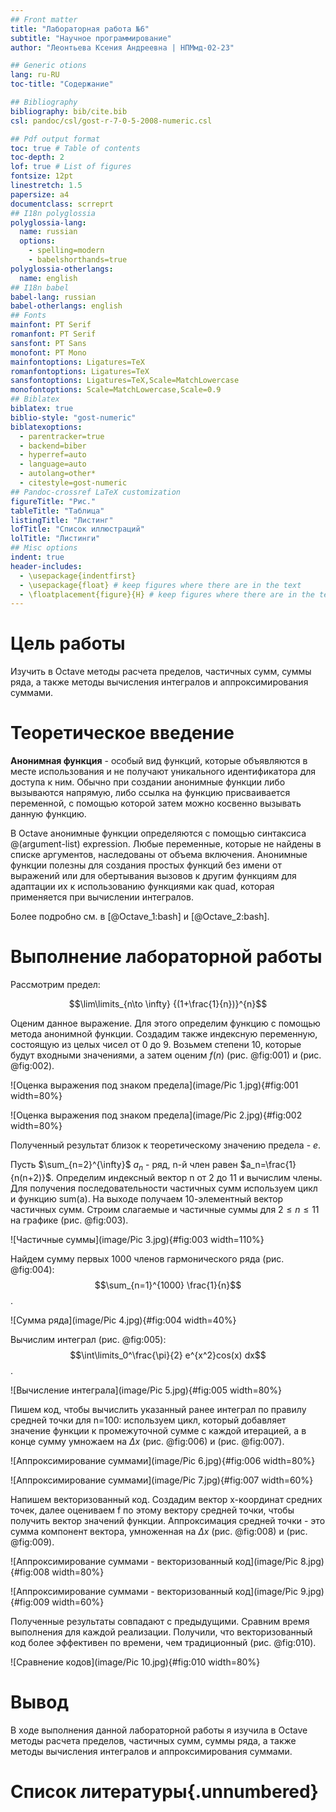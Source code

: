 ```yaml
---
## Front matter
title: "Лабораторная работа №6"
subtitle: "Научное программирование"
author: "Леонтьева Ксения Андреевна | НПМмд-02-23"

## Generic otions
lang: ru-RU
toc-title: "Содержание"

## Bibliography
bibliography: bib/cite.bib
csl: pandoc/csl/gost-r-7-0-5-2008-numeric.csl

## Pdf output format
toc: true # Table of contents
toc-depth: 2
lof: true # List of figures
fontsize: 12pt
linestretch: 1.5
papersize: a4
documentclass: scrreprt
## I18n polyglossia
polyglossia-lang:
  name: russian
  options:
	- spelling=modern
	- babelshorthands=true
polyglossia-otherlangs:
  name: english
## I18n babel
babel-lang: russian
babel-otherlangs: english
## Fonts
mainfont: PT Serif
romanfont: PT Serif
sansfont: PT Sans
monofont: PT Mono
mainfontoptions: Ligatures=TeX
romanfontoptions: Ligatures=TeX
sansfontoptions: Ligatures=TeX,Scale=MatchLowercase
monofontoptions: Scale=MatchLowercase,Scale=0.9
## Biblatex
biblatex: true
biblio-style: "gost-numeric"
biblatexoptions:
  - parentracker=true
  - backend=biber
  - hyperref=auto
  - language=auto
  - autolang=other*
  - citestyle=gost-numeric
## Pandoc-crossref LaTeX customization
figureTitle: "Рис."
tableTitle: "Таблица"
listingTitle: "Листинг"
lofTitle: "Список иллюстраций"
lolTitle: "Листинги"
## Misc options
indent: true
header-includes:
  - \usepackage{indentfirst}
  - \usepackage{float} # keep figures where there are in the text
  - \floatplacement{figure}{H} # keep figures where there are in the text
---
```


# Цель работы

Изучить в Octave методы расчета пределов, частичных сумм, суммы ряда, а также методы вычисления интегралов и аппроксимирования суммами.

# Теоретическое введение

__Анонимная функция__ - особый вид функций, которые объявляются в месте использования и не получают уникального идентификатора для доступа к ним. Обычно при создании анонимные функции либо вызываются напрямую, либо ссылка на функцию присваивается переменной, с помощью которой затем можно косвенно вызывать данную функцию. 

В Octave aнонимные функции определяются с помощью синтаксиса @(argument-list) expression. Любые переменные, которые не найдены в списке аргументов, наследованы от объема включения. Анонимные функции полезны для создания простых функций без имени от выражений или для обертывания вызовов к другим функциям для адаптации их к использованию функциями как quad, которая применяется при вычислении интегралов.

Более подробно см. в [@Octave_1:bash] и [@Octave_2:bash].

# Выполнение лабораторной работы

Рассмотрим предел:

$$\lim\limits_{n\to \infty} {(1+\frac{1}{n})}^{n}$$

Оценим данное выражение. Для этого определим функцию с помощью метода анонимной функции. Создадим также индексную переменную, состоящую из целых чисел от 0 до 9. Возьмем степени 10, которые будут входными значениями, а затем оценим $f(n)$ (рис. @fig:001) и (рис. @fig:002).

![Оценка выражения под знаком предела](image/Pic 1.jpg){#fig:001 width=80%}

![Оценка выражения под знаком предела](image/Pic 2.jpg){#fig:002 width=80%}

Полученный результат близок к теоретическому значению предела - $e$.

Пусть $\sum_{n=2}^{\infty}$ ${a_n}$ - ряд, n-й член равен $a_n=\frac{1}{n(n+2)}$. Определим индексный вектор n от 2 до 11 и вычислим члены. Для получения последовательности частичных сумм используем цикл и функцию sum(a). На выходе получаем 10-элементный вектор частичных сумм. Строим слагаемые и частичные суммы для $2 \le n \le 11$ на графике (рис. @fig:003).

![Частичные суммы](image/Pic 3.jpg){#fig:003 width=110%}

Найдем сумму первых 1000 членов гармонического ряда (рис. @fig:004): $$\sum_{n=1}^{1000} \frac{1}{n}$$.

![Сумма ряда](image/Pic 4.jpg){#fig:004 width=40%}

Вычислим интеграл (рис. @fig:005): $$\int\limits_0^\frac{\pi}{2} e^{x^2}cos(x) dx$$.

![Вычисление интеграла](image/Pic 5.jpg){#fig:005 width=80%}

Пишем код, чтобы вычислить указанный ранее интеграл по правилу средней точки для n=100: используем цикл, который добавляет значение функции к промежуточной сумме с каждой итерацией, а в конце сумму умножаем на $\Delta x$ (рис. @fig:006) и (рис. @fig:007).

![Аппроксимирование суммами](image/Pic 6.jpg){#fig:006 width=80%}

![Аппроксимирование суммами](image/Pic 7.jpg){#fig:007 width=60%}

Напишем векторизованный код. Создадим вектор x-координат средних точек, далее оцениваем f по этому вектору средней точки, чтобы получить вектор значений функции. Аппроксимация средней точки - это сумма компонент вектора, умноженная на $\Delta x$ (рис. @fig:008) и (рис. @fig:009).

![Аппроксимирование суммами - векторизованный код](image/Pic 8.jpg){#fig:008 width=80%}

![Аппроксимирование суммами - векторизованный код](image/Pic 9.jpg){#fig:009 width=60%}

Полученные результаты совпадают с предыдущими. Сравним время выполнения для каждой реализации. Получили, что векторизованный код более эффективен по времени, чем традиционный (рис. @fig:010).

![Сравнение кодов](image/Pic 10.jpg){#fig:010 width=80%}

# Вывод 

В ходе выполнения данной лабораторной работы я изучила в Octave методы расчета пределов, частичных сумм, суммы ряда, а также методы вычисления интегралов и аппроксимирования суммами.

# Список литературы{.unnumbered}


